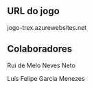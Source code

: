 ## URL do jogo
jogo-trex.azurewebsites.net

## Colaboradores
Rui de Melo Neves Neto

Luís Felipe Garcia Menezes

